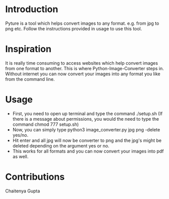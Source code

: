 # Introduction
Pyture is a tool which helps convert images to any format. e.g. from jpg to png etc. Follow the instructions provided in usage to use this tool.

# Inspiration
It is really time consuming to access websites which help convert images from one format to another. This is where Python-Image-Converter steps in. 
Without internet you can now convert your images into any format you like from the command line. 


# Usage
- First, you need to open up terminal and type the command ./setup.sh (If there is a message about permissions, you would the need to type the command chmod 777 setup.sh)
- Now, you can simply type python3 image_converter.py jpg png -delete yes/no.
- Hit enter and all jpg will now be converter to png and the jpg's might be deleted depending on the argument yes or no.
- This works for all formats and you can now convert your images into pdf as well.

# Contributions
Chaitenya Gupta
